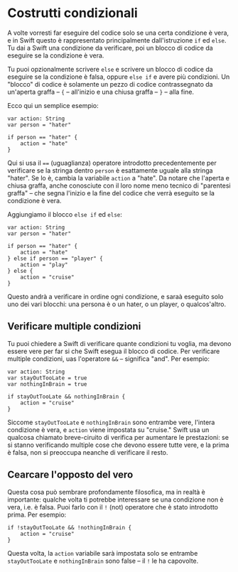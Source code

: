 # Costrutti condizionali

<!-- YOUTUBE: VjMZmqUrN_0 -->

A volte vorresti far eseguire del codice solo se una certa condizione è vera, e in Swift questo è rappresentato principalmente dall'istruzione `if` ed `else`. Tu dai a Swift una condizione da verificare, poi un blocco di codice da eseguire se la condizione è vera.

Tu puoi opzionalmente scrivere `else` e scrivere un blocco di codice da eseguire se la condizione è falsa, oppure `else if` e avere più condizioni. Un "blocco" di codice è solamente un pezzo di codice contrassegnato da un'aperta graffa – `{` – all'inizio e una chiusa graffa – `}` – alla fine.

Ecco qui un semplice esempio:

    var action: String
    var person = "hater"

    if person == "hater" {
        action = "hate"
    }

Qui si usa il `==` (uguaglianza) operatore introdotto precedentemente per verificare se la stringa dentro `person` è esattamente uguale alla stringa "hater". Se lo è, cambia la variabile `action` a "hate". Da notare che l'aperta e chiusa graffa, anche conosciute con il loro nome meno tecnico di "parentesi graffa" – che segna l'inizio e la fine del codice che verrà eseguito se la condizione è vera.

Aggiungiamo il blocco `else if` ed `else`:

    var action: String
    var person = "hater"

    if person == "hater" {
        action = "hate"
    } else if person == "player" {
        action = "play"
    } else {
        action = "cruise"
    }

Questo andrà a verificare in ordine ogni condizione, e saraà eseguito solo uno dei vari blocchi: una persona è o un hater, o un player, o qualcos'altro.


## Verificare multiple condizioni

Tu puoi chiedere a Swift di verificare quante condizioni tu voglia, ma devono essere vere per far si che Swift esegua il blocco di codice. Per verificare multiple condizioni, uas l'operatore `&&` – significa "and". Per esempio:

    var action: String
    var stayOutTooLate = true
    var nothingInBrain = true

    if stayOutTooLate && nothingInBrain {
        action = "cruise"
    }

Siccome `stayOutTooLate` e `nothingInBrain` sono entrambe vere, l'intera condizione è vera, e `action` viene impostata su "cruise." Swift usa un qualcosa chiamato breve-ciruito di verifica per aumentare le prestazioni: se si stanno verificando multiple cose che devono essere tutte vere, e la prima è falsa, non si preoccupa neanche di verificare il resto.


## Cearcare l'opposto del vero

Questa cosa può sembrare profondamente filosofica, ma in realtà è importante: qualche volta ti potrebbe interessare se una condizione non è vera, i.e. è falsa. Puoi farlo con il `!` (not) operatore che è stato introdotto prima. Per esempio:

    if !stayOutTooLate && !nothingInBrain {
        action = "cruise"
    }

Questa volta, la `action` variabile sarà impostata solo se entrambe `stayOutTooLate` e `nothingInBrain` sono false – il `!` le ha capovolte.
